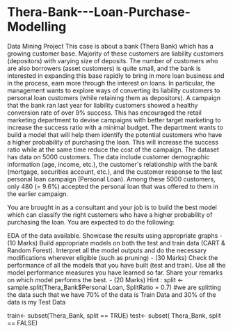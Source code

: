 # Thera-Bank---Loan-Purchase-Modelling
Data Mining Project 
This case is about a bank (Thera Bank) which has a growing customer base. Majority of these customers are liability customers (depositors) with varying size of deposits. The number of customers who are also borrowers (asset customers) is quite small, and the bank is interested in expanding this base rapidly to bring in more loan business and in the process, earn more through the interest on loans. In particular, the management wants to explore ways of converting its liability customers to personal loan customers (while retaining them as depositors). A campaign that the bank ran last year for liability customers showed a healthy conversion rate of over 9% success. This has encouraged the retail marketing department to devise campaigns with better target marketing to increase the success ratio with a minimal budget. The department wants to build a model that will help them identify the potential customers who have a higher probability of purchasing the loan. This will increase the success ratio while at the same time reduce the cost of the campaign. The dataset has data on 5000 customers. The data include customer demographic information (age, income, etc.), the customer's relationship with the bank (mortgage, securities account, etc.), and the customer response to the last personal loan campaign (Personal Loan). Among these 5000 customers, only 480 (= 9.6%) accepted the personal loan that was offered to them in the earlier campaign.

You are brought in as a consultant and your job is to build the best model which can classify the right customers who have a higher probability of purchasing the loan. You are expected to do the following:

EDA of the data available. Showcase the results using appropriate graphs - (10 Marks)
Build appropriate models on both the test and train data (CART & Random Forest). Interpret all the model outputs and do the necessary modifications wherever eligible (such as pruning) - (30 Marks)
Check the performance of all the models that you have built (test and train). Use all the model performance measures you have learned so far. Share your remarks on which model performs the best. - (20 Marks)
Hint : split <- sample.split(Thera_Bank$Personal Loan, SplitRatio = 0.7)
#we are splitting the data such that we have 70% of the data is Train Data and 30% of the data is my Test Data

train<- subset(Thera_Bank, split == TRUE)
test<- subset( Thera_Bank, split == FALSE)
